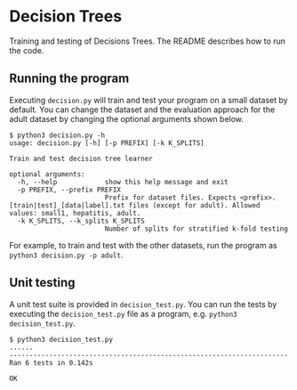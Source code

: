 # Decision Trees

Training and testing of Decisions Trees. The README describes how to run the code.

## Running the program

Executing `decision.py` will train and test your program on a small dataset by default.  You can change the dataset and the evaluation approach for the adult dataset by changing the optional arguments shown below.

```
$ python3 decision.py -h
usage: decision.py [-h] [-p PREFIX] [-k K_SPLITS]

Train and test decision tree learner

optional arguments:
  -h, --help            show this help message and exit
  -p PREFIX, --prefix PREFIX
                        Prefix for dataset files. Expects <prefix>.[train|test]_[data|label].txt files (except for adult). Allowed values: small1, hepatitis, adult.
  -k K_SPLITS, --k_splits K_SPLITS
                        Number of splits for stratified k-fold testing
```

For example, to train and test with the other datasets, run the program as `python3 decision.py -p adult`.

## Unit testing

A unit test suite is provided in `decision_test.py`. You can run the tests by executing the `decision_test.py` file as a program, e.g. `python3 decision_test.py`. 

```
$ python3 decision_test.py
......
----------------------------------------------------------------------
Ran 6 tests in 0.142s

OK
```
